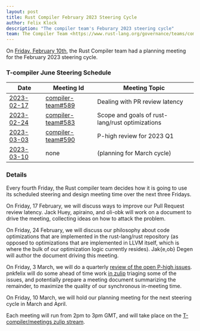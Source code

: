 ```yaml
---
layout: post
title: Rust Compiler February 2023 Steering Cycle
author: Felix Klock
description: "The compiler team's Feburary 2023 steering cycle"
team: The Compiler Team <https://www.rust-lang.org/governance/teams/compiler>
---
```


On [Friday, February 10th][feb-10-zulip-archive], the Rust Compiler team had a planning meeting for the February 2023 steering cycle.

[feb-10-zulip-archive]: https://rust-lang.zulipchat.com/#narrow/stream/238009-t-compiler.2Fmeetings/topic/.5Bplanning.20meeting.5D.202023-02-10/near/327073587

### T-compiler June Steering Schedule

| Date           | Meeting Id            | Meeting Topic                                   |
|----------------|-----------------------|-------------------------------------------------|
| [2023-02-17][] | [compiler-team#589][] | Dealing with PR review latency                  |
| [2023-02-24][] | [compiler-team#583][] | Scope and goals of rust-lang/rust optimizations |
| [2023-03-03][] | [compiler-team#590][] | P-high review for 2023 Q1                       |
| [2023-03-10][] | none                  | (planning for March cycle)                      |

[2023-02-17]: https://calendar.google.com/calendar/event?action=TEMPLATE&tmeid=Nzk5YW5ybjZhZHI5c243cjllZmdhc2RkMG8gNnU1cnJ0Y2U2bHJ0djA3cGZpM2RhbWdqdXNAZw&tmsrc=6u5rrtce6lrtv07pfi3damgjus%40group.calendar.google.com

[2023-02-24]: https://calendar.google.com/calendar/event?action=TEMPLATE&tmeid=MDFpY2NtNmFxbWZ1Y2tpN3Fka2Vqa251YWkgNnU1cnJ0Y2U2bHJ0djA3cGZpM2RhbWdqdXNAZw&tmsrc=6u5rrtce6lrtv07pfi3damgjus%40group.calendar.google.com

[2023-03-03]: https://calendar.google.com/calendar/event?action=TEMPLATE&tmeid=MDk5ZDhtMjAzcmt2ZDlmMmR0ZWE0cXB2ZjUgNnU1cnJ0Y2U2bHJ0djA3cGZpM2RhbWdqdXNAZw&tmsrc=6u5rrtce6lrtv07pfi3damgjus%40group.calendar.google.com

[2023-03-10]: https://calendar.google.com/calendar/event?action=TEMPLATE&tmeid=MDJyYnJ1cGFtdWR1c2lnNjFmcHJ2b3JlODFfMjAyMzAzMTBUMTUwMDAwWiA2dTVycnRjZTZscnR2MDdwZmkzZGFtZ2p1c0Bn&tmsrc=6u5rrtce6lrtv07pfi3damgjus%40group.calendar.google.com

[compiler-team#589]: https://github.com/rust-lang/compiler-team/issues/589
[compiler-team#583]: https://github.com/rust-lang/compiler-team/issues/583
[compiler-team#590]: https://github.com/rust-lang/compiler-team/issues/590

### Details

Every fourth Friday, the Rust compiler team decides how
it is going to use its scheduled steering and design meeting time over the next
three Fridays.

On Friday, 17 February, we will discuss ways to improve our Pull Request review
latency. Jack Huey, apiraino, and oli-obk will work on a document to drive the
meeting, collecting ideas on how to attack the problem.

On Friday, 24 February, we will discuss our philosophy about code optimizations
that are implemented in the rust-lang/rust repository (as opposed to
optimizations that are implemented in LLVM itself, which is where the bulk of
our optimization logic currently resides). Jak{e,ob} Degen will author the
document driving this meeting.

On Friday, 3 March, we will do a quarterly [review of the open P-high issues][compiler-team#590].
pnkfelix will do some ahead of time work [in zulip](https://rust-lang.zulipchat.com/#narrow/stream/131828-t-compiler/topic/reviewing.20P-high.20issues.202022.20.28Q3.29/near/300390068)
triaging
some of the issues, and potentially prepare a meeting document summarizing the
remainder, to maximize the quality of our synchronous in-meeting time.

On Friday, 10 March, we will hold our planning meeting for the next steering
cycle in March and April.

Each meeting will run from 2pm to 3pm GMT, and will take place on the
[T-compiler/meetings zulip stream][zulip].

[zulip]: https://rust-lang.zulipchat.com/#narrow/stream/238009-t-compiler.2Fmeetings
